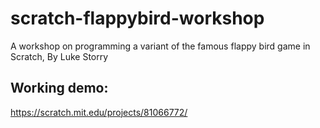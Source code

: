 # scratch-flappybird-workshop
A workshop on programming a variant of the famous flappy bird game in Scratch, By Luke Storry

## Working demo:
https://scratch.mit.edu/projects/81066772/
